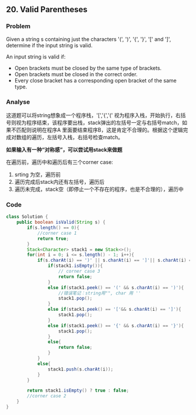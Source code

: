 ## 20. Valid Parentheses

### Problem
Given a string s containing just the characters '(', ')', '{', '}', '[' and ']', determine if the input string is valid.

An input string is valid if:

- Open brackets must be closed by the same type of brackets.
- Open brackets must be closed in the correct order.
- Every close bracket has a corresponding open bracket of the same type.

### Analyse
这道题可以将string想象成一个程序栈，'[','{','(' 视为程序入栈，开始执行，右括号则视为程序结束，该程序要出栈，stack弹出的左括号一定与右括号match，如果不匹配则说明在程序A
里面要结束程序B，这是肯定不合理的。根据这个逻辑完成对数组的遍历，左括号入栈，右括号检查match。

**如果输入有一种“对称感”，可以尝试用stack来做题**

在遍历前，遍历中和遍历后有三个corner case:
1. srting 为空，遍历前
2. 遍历完成后stack内还有左括号，遍历后
3. 遍历未完成，stack空（即停止一个不存在的程序，也是不合理的），遍历中

### Code
```java
class Solution {
    public boolean isValid(String s) {
        if(s.length() == 0){
            //corner case 1
            return true;
        }
        Stack<Character> stack1 = new Stack<>();
        for(int i = 0; i <= s.length() - 1; i++){
            if(s.charAt(i) == ')' || s.charAt(i) == ']'|| s.charAt(i) == '}' ){
                if(stack1.isEmpty()){
                    // corner case 3
                    return false;
                }
                else if(stack1.peek() == '(' && s.charAt(i) == ')'){
                    //错误笔记：string用"", char 用 ''
                    stack1.pop();
                }
                else if(stack1.peek() == '['&& s.charAt(i) == ']'){
                    stack1.pop();
                }
                else if(stack1.peek() == '{' && s.charAt(i) == '}'){
                    stack1.pop();
                }
                else{
                    return false;
                }
            }
            else{
                stack1.push(s.charAt(i));
            }
        }

        return stack1.isEmpty() ? true : false;
        //corner case 2
    }
}
```

